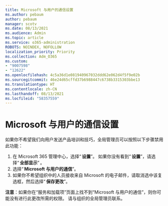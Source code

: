 ```yaml
---
title: Microsoft 与用户的通信设置
ms.author: pebaum
author: pebaum
manager: scotv
ms.date: 08/13/2021
ms.audience: Admin
ms.topic: article
ms.service: o365-administration
ROBOTS: NOINDEX, NOFOLLOW
localization_priority: Priority
ms.collection: Adm_O365
ms.custom:
- "9007598"
- "12622"
ms.openlocfilehash: 4c5a36d1e081940967032ddd62e062d4f5f9e02b
ms.sourcegitcommit: 46e24d65cffd37b6988447c6738b3315303bbe13
ms.translationtype: HT
ms.contentlocale: zh-CN
ms.lasthandoff: 08/13/2021
ms.locfileid: "58357559"
---
```

# <a name="microsoft-communication-to-users-setting"></a>Microsoft 与用户的通信设置

如果你不希望我们向用户发送产品培训和技巧，全局管理员可以按照以下步骤禁用此功能：  

1. 在 Microsoft 365 管理中心，选择“ **设置**”。 如果你没有看到“ **设置**”，请选择“ **全部显示**” 。
1. 选择“ **Microsoft 与用户的通信**”。
1. 如果你不希望组织中的人员接收来自 Microsoft 的电子邮件，请取消选中该复选框，然后选择“ **保存更改**”。

**注意**：如果你在“服务和加载项”页面上找不到“Microsoft 与用户的通信”，则你可能没有进行此更改所需的权限。 请与组织的全局管理员联系。